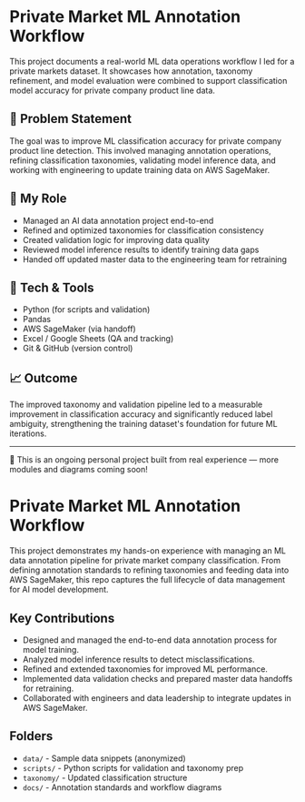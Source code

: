 # Private Market ML Annotation Workflow

This project documents a real-world ML data operations workflow I led for a private markets dataset. It showcases how annotation, taxonomy refinement, and model evaluation were combined to support classification model accuracy for private company product line data.

## 🧠 Problem Statement

The goal was to improve ML classification accuracy for private company product line detection. This involved managing annotation operations, refining classification taxonomies, validating model inference data, and working with engineering to update training data on AWS SageMaker.

## 💼 My Role

- Managed an AI data annotation project end-to-end
- Refined and optimized taxonomies for classification consistency
- Created validation logic for improving data quality
- Reviewed model inference results to identify training data gaps
- Handed off updated master data to the engineering team for retraining

## 🔧 Tech & Tools

- Python (for scripts and validation)
- Pandas
- AWS SageMaker (via handoff)
- Excel / Google Sheets (QA and tracking)
- Git & GitHub (version control)

## 📈 Outcome

The improved taxonomy and validation pipeline led to a measurable improvement in classification accuracy and significantly reduced label ambiguity, strengthening the training dataset's foundation for future ML iterations.

---

👀 This is an ongoing personal project built from real experience — more modules and diagrams coming soon!
# Private Market ML Annotation Workflow

This project demonstrates my hands-on experience with managing an ML data annotation pipeline for private market company classification. From defining annotation standards to refining taxonomies and feeding data into AWS SageMaker, this repo captures the full lifecycle of data management for AI model development.

## Key Contributions
- Designed and managed the end-to-end data annotation process for model training.
- Analyzed model inference results to detect misclassifications.
- Refined and extended taxonomies for improved ML performance.
- Implemented data validation checks and prepared master data handoffs for retraining.
- Collaborated with engineers and data leadership to integrate updates in AWS SageMaker.

## Folders
- `data/` - Sample data snippets (anonymized)
- `scripts/` - Python scripts for validation and taxonomy prep
- `taxonomy/` - Updated classification structure
- `docs/` - Annotation standards and workflow diagrams

